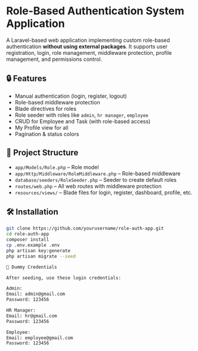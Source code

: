 # Role-Based Authentication System Application

A Laravel-based web application implementing custom role-based authentication **without using external packages**. It supports user registration, login, role management, middleware protection, profile management, and permissions control.

## 🔒 Features

- Manual authentication (login, register, logout)
- Role-based middleware protection
- Blade directives for roles
- Role seeder with roles like `admin`, `hr manager`, `employee`
- CRUD for Employee and Task (with role-based access)
- My Profile view for all
- Pagination & status colors

## 📁 Project Structure

- `app/Models/Role.php` – Role model
- `app/Http/Middleware/RoleMiddleware.php` – Role-based middleware
- `database/seeders/RoleSeeder.php` – Seeder to create default roles
- `routes/web.php` – All web routes with middleware protection
- `resources/views/` – Blade files for login, register, dashboard, profile, etc.

## 🛠 Installation

```bash
git clone https://github.com/yourusername/role-auth-app.git
cd role-auth-app
composer install
cp .env.example .env
php artisan key:generate
php artisan migrate --seed

🧪 Dummy Credentials

After seeding, use these login credentials:

Admin:
Email: admin@gmail.com
Password: 123456

HR Manager:
Email: hr@gmail.com
Password: 123456

Employee:
Email: employee@gmail.com
Password: 123456
